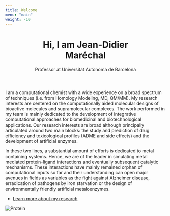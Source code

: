 ```yaml
---
title: Welcome
menu: "main"
weight: -10
---
```


<div class="content">
    <header>
        <h1>Hi, I am Jean-Didier<br />
        Maréchal</h1>
        <p>Professor at Universitat Autònoma de Barcelona</p>
    </header>
    <p>I am a computational chemist with a wide experience on a broad spectrum of techniques (i.e. from Homology Modeling, MD, QM/MM). My research interests are centered on the computationally aided molecular designs of bioactive molecules and supramolecular complexes. The work performed in my team is mainly dedicated to the development of integrative computational approaches for biomedicinal and biotechnological applications. Our research interests are broad although principally articulated around two main blocks: the study and prediction of drug efficiency and toxicological profiles (ADME and side effects) and the development of artificial enzymes. </p>
    <p>In these two lines, a substantial amount of efforts is dedicated to metal containing systems. Hence, we are of the leader in simulating metal mediated protein-ligand interactions and eventually subsequent catalytic mechanisms. These interactions have mainly remained orphan of computational inputs so far and their understanding can open major avenues in fields as variables as the fight against Alzheimer disease, erradication of pathogens by iron starvation or the design of environmentally friendly artificial metaloenzymes.</p>
    <ul class="actions">
        <li><a href="/research" class="button big">Learn more about my research</a></li>
    </ul>
</div>
<span class="image object">
    <img src="/images/prot.jpg" alt="Protein" />
</span>
